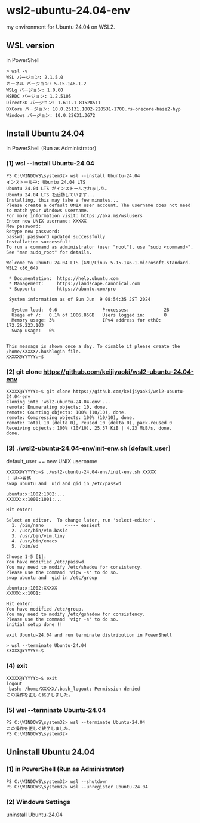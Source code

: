 # wsl2-ubuntu-24.04-env

my environment for Ubuntu 24.04 on WSL2.

## WSL version

in PowerShell

```
> wsl -v
WSL バージョン: 2.1.5.0
カーネル バージョン: 5.15.146.1-2
WSLg バージョン: 1.0.60
MSRDC バージョン: 1.2.5105
Direct3D バージョン: 1.611.1-81528511
DXCore バージョン: 10.0.25131.1002-220531-1700.rs-onecore-base2-hyp
Windows バージョン: 10.0.22631.3672
```

## Install Ubuntu 24.04

in PowerShell (Run as Administrator)

### (1) wsl --install Ubuntu-24.04

```
PS C:\WINDOWS\system32> wsl --install Ubuntu-24.04
インストール中: Ubuntu 24.04 LTS
Ubuntu 24.04 LTS がインストールされました。
Ubuntu 24.04 LTS を起動しています...
Installing, this may take a few minutes...
Please create a default UNIX user account. The username does not need to match your Windows username.
For more information visit: https://aka.ms/wslusers
Enter new UNIX username: XXXXX
New password:
Retype new password:
passwd: password updated successfully
Installation successful!
To run a command as administrator (user "root"), use "sudo <command>".
See "man sudo_root" for details.

Welcome to Ubuntu 24.04 LTS (GNU/Linux 5.15.146.1-microsoft-standard-WSL2 x86_64)

 * Documentation:  https://help.ubuntu.com
 * Management:     https://landscape.canonical.com
 * Support:        https://ubuntu.com/pro

 System information as of Sun Jun  9 08:54:35 JST 2024

  System load:  0.6                 Processes:             28
  Usage of /:   0.1% of 1006.85GB   Users logged in:       0
  Memory usage: 3%                  IPv4 address for eth0: 172.26.223.103
  Swap usage:   0%


This message is shown once a day. To disable it please create the
/home/XXXXX/.hushlogin file.
XXXXX@YYYYY:~$
```

### (2) git clone https://github.com/keijiyaoki/wsl2-ubuntu-24.04-env

```
XXXXX@YYYYY:~$ git clone https://github.com/keijiyaoki/wsl2-ubuntu-24.04-env
Cloning into 'wsl2-ubuntu-24.04-env'...
remote: Enumerating objects: 10, done.
remote: Counting objects: 100% (10/10), done.
remote: Compressing objects: 100% (10/10), done.
remote: Total 10 (delta 0), reused 10 (delta 0), pack-reused 0
Receiving objects: 100% (10/10), 25.37 KiB | 4.23 MiB/s, done.
done.
```

### (3) ./wsl2-ubuntu-24.04-env/init-env.sh [default_user]

default_user == new UNIX username

```
XXXXX@YYYYY:~$ ./wsl2-ubuntu-24.04-env/init-env.sh XXXXX
￤ 途中省略
swap ubuntu and  uid and gid in /etc/passwd

ubuntu:x:1002:1002:...
XXXXX:x:1000:1001:...

Hit enter:

Select an editor.  To change later, run 'select-editor'.
  1. /bin/nano        <---- easiest
  2. /usr/bin/vim.basic
  3. /usr/bin/vim.tiny
  4. /usr/bin/emacs
  5. /bin/ed

Choose 1-5 [1]:
You have modified /etc/passwd.
You may need to modify /etc/shadow for consistency.
Please use the command 'vipw -s' to do so.
swap ubuntu and  gid in /etc/group

ubuntu:x:1002:XXXXX
XXXXX:x:1001:

Hit enter:
You have modified /etc/group.
You may need to modify /etc/gshadow for consistency.
Please use the command 'vigr -s' to do so.
initial setup done !!

exit Ubuntu-24.04 and run terminate distribution in PowerShell

> wsl --terminate Ubuntu-24.04
XXXXX@YYYYY:~$
```

### (4) exit

```
XXXXX@YYYYY:~$ exit
logout
-bash: /home/XXXXX/.bash_logout: Permission denied
この操作を正しく終了しました。
```

### (5) wsl --terminate Ubuntu-24.04

```
PS C:\WINDOWS\system32> wsl --terminate Ubuntu-24.04
この操作を正しく終了しました。
PS C:\WINDOWS\system32>
```

## Uninstall Ubuntu 24.04

### (1) in PowerShell (Run as Administrator)

```
PS C:\WINDOWS\system32> wsl --shutdown
PS C:\WINDOWS\system32> wsl --unregister Ubuntu-24.04
```

### (2) Windows Settings

uninstall Ubuntu-24.04
